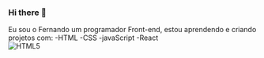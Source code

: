 ### Hi there 👋

Eu sou o Fernando um programador Front-end, estou aprendendo e criando projetos com:
-HTML
-CSS 
-javaScript 
-React 
<br>
![HTML5](https://img.shields.io/badge/html5-%23E34F26.svg?style=for-the-badge&logo=html5&logoColor=white) 

